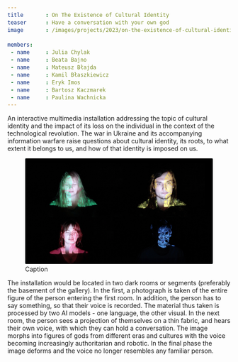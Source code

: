 ```yaml
---
title       : On The Existence of Cultural Identity
teaser      : Have a conversation with your own god
image       : /images/projects/2023/on-the-existence-of-cultural-identity/on-the-existence-of-cultural-identity.jpg

members:
 - name     : Julia Chylak
 - name     : Beata Bajno
 - name     : Mateusz Błajda
 - name     : Kamil Błaszkiewicz
 - name     : Eryk Imos
 - name     : Bartosz Kaczmarek
 - name     : Paulina Wachnicka
---
```

An interactive multimedia installation addressing the topic of cultural identity and the impact of its loss on the individual in the context of the technological revolution. The war in Ukraine and its accompanying information warfare raise questions about cultural identity, its roots, to what extent it belongs to us, and how of that identity is imposed on us.

<figure>
  <img src="/images/projects/2023/on-the-existence-of-cultural-identity/faces.jpg" alt="Caption" />
  <figcaption>Caption</figcaption>
</figure>

The installation would be located in two dark rooms or segments (preferably the basement of the gallery). In the first, a photograph is taken of the entire figure of the person entering the first room. In addition, the person has to say something, so that their voice is recorded. The material thus taken is processed by two AI models - one language, the other visual. In the next room, the person sees a projection of themselves on a thin fabric, and hears their own voice, with which they can hold a conversation. The image morphs into figures of gods from different eras and cultures with the voice becoming increasingly authoritarian and robotic. In the final phase the image deforms and the voice no longer resembles any familiar person. 
